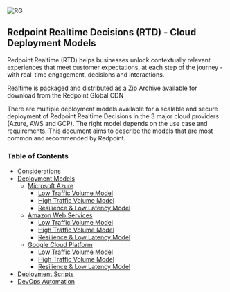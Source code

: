 ![RG](https://user-images.githubusercontent.com/42842390/158004336-60f07c05-7e5d-420e-87a6-22c5ac206fb6.jpg)
## Redpoint Realtime Decisions (RTD) - Cloud Deployment Models
Redpoint Realtime (RTD) helps businesses unlock contextually relevant experiences that meet customer expectations, at each step of the journey - with real-time engagement, decisions and interactions.

Realtime is packaged and distributed as a Zip Archive available for download from the Redpoint Global CDN

There are multiple deployment models available for a scalable and secure deployment of Redpoint Realtime Decisions in the 3 major cloud providers (Azure, AWS and GCP). The right model depends on the use case and requirements. This document aims to describe the models that are most common and recommended by Redpoint.

### Table of Contents

- [Considerations ](#considerations)
- [Deployment Models ](#deployment-models)
    - [Microsoft Azure ](#microsoft-azure)
         - [Low Traffic Volume Model ](#low-traffic-volume-model)
         - [High Traffic Volume Model ](#high-traffic-volume-model)
         - [Resilience & Low Latency Model](#resilience-&-low-latency-model)
    - [Amazon Web Services ](#amazon-web-services)
         - [Low Traffic Volume Model ](#low-traffic-volume-model)
         - [High Traffic Volume Model ](#high-traffic-volume-model)
         - [Resilience & Low Latency Model](#resilience-&-low-latency-model)
    - [Google Cloud Platform ](#google-cloud-platform)
         - [Low Traffic Volume Model ](#low-traffic-volume-model)
         - [High Traffic Volume Model ](#high-traffic-volume-model)
         - [Resilience & Low Latency Model](#resilience-&-low-latency-model)
- [Deployment Scripts](#deployment-scripts)
- [DevOps Automation](#devops-automation)




